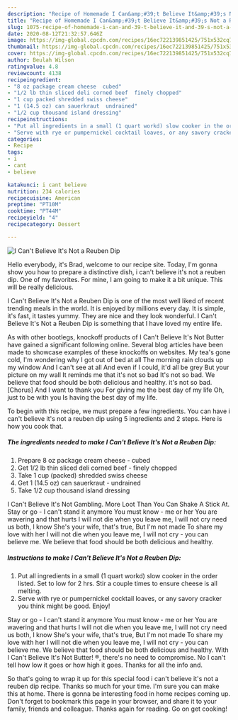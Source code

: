```yaml
---
description: "Recipe of Homemade I Can&amp;#39;t Believe It&amp;#39;s Not a Reuben Dip"
title: "Recipe of Homemade I Can&amp;#39;t Believe It&amp;#39;s Not a Reuben Dip"
slug: 1075-recipe-of-homemade-i-can-and-39-t-believe-it-and-39-s-not-a-reuben-dip
date: 2020-08-12T21:32:57.646Z
image: https://img-global.cpcdn.com/recipes/16ec722139851425/751x532cq70/i-cant-believe-its-not-a-reuben-dip-recipe-main-photo.jpg
thumbnail: https://img-global.cpcdn.com/recipes/16ec722139851425/751x532cq70/i-cant-believe-its-not-a-reuben-dip-recipe-main-photo.jpg
cover: https://img-global.cpcdn.com/recipes/16ec722139851425/751x532cq70/i-cant-believe-its-not-a-reuben-dip-recipe-main-photo.jpg
author: Beulah Wilson
ratingvalue: 4.8
reviewcount: 4138
recipeingredient:
- "8 oz package cream cheese  cubed"
- "1/2 lb thin sliced deli corned beef  finely chopped"
- "1 cup packed shredded swiss cheese"
- "1 (14.5 oz) can sauerkraut  undrained"
- "1/2 cup thousand island dressing"
recipeinstructions:
- "Put all ingredients in a small (1 quart workd) slow cooker in the order listed. Set to low for 2 hrs. Stir a couple times to ensure cheese is all melting."
- "Serve with rye or pumpernickel cocktail loaves, or any savory cracker you think might be good. Enjoy!"
categories:
- Recipe
tags:
- i
- cant
- believe

katakunci: i cant believe 
nutrition: 234 calories
recipecuisine: American
preptime: "PT10M"
cooktime: "PT44M"
recipeyield: "4"
recipecategory: Dessert

---
```



![I Can&#39;t Believe It&#39;s Not a Reuben Dip](https://img-global.cpcdn.com/recipes/16ec722139851425/751x532cq70/i-cant-believe-its-not-a-reuben-dip-recipe-main-photo.jpg)

Hello everybody, it's Brad, welcome to our recipe site. Today, I'm gonna show you how to prepare a distinctive dish, i can&#39;t believe it&#39;s not a reuben dip. One of my favorites. For mine, I am going to make it a bit unique. This will be really delicious.

I Can&#39;t Believe It&#39;s Not a Reuben Dip is one of the most well liked of recent trending meals in the world. It is enjoyed by millions every day. It is simple, it's fast, it tastes yummy. They are nice and they look wonderful. I Can&#39;t Believe It&#39;s Not a Reuben Dip is something that I have loved my entire life.

As with other bootlegs, knockoff products of I Can&#39;t Believe It&#39;s Not Butter have gained a significant following online. Several blog articles have been made to showcase examples of these knockoffs on websites. My tea&#39;s gone cold, I&#39;m wondering why I got out of bed at all The morning rain clouds up my window And I can&#39;t see at all And even if I could, it&#39;d all be grey But your picture on my wall It reminds me that it&#39;s not so bad It&#39;s not so bad. We believe that food should be both delicious and healthy. it&#39;s not so bad. [Chorus] And I want to thank you For giving me the best day of my life Oh, just to be with you Is having the best day of my life.


To begin with this recipe, we must prepare a few ingredients. You can have i can&#39;t believe it&#39;s not a reuben dip using 5 ingredients and 2 steps. Here is how you cook that.

<!--inarticleads1-->

##### The ingredients needed to make I Can&#39;t Believe It&#39;s Not a Reuben Dip:

1. Prepare 8 oz package cream cheese - cubed
1. Get 1/2 lb thin sliced deli corned beef - finely chopped
1. Take 1 cup (packed) shredded swiss cheese
1. Get 1 (14.5 oz) can sauerkraut - undrained
1. Take 1/2 cup thousand island dressing


I Can&#39;t Believe It&#39;s Not Gambling. More Loot Than You Can Shake A Stick At. Stay or go - I can&#39;t stand it anymore You must know - me or her You are wavering and that hurts I will not die when you leave me, I will not cry need us both, I know She&#39;s your wife, that&#39;s true, But I&#39;m not made To share my love with her I will not die when you leave me, I will not cry - you can believe me. We believe that food should be both delicious and healthy. 

<!--inarticleads2-->

##### Instructions to make I Can&#39;t Believe It&#39;s Not a Reuben Dip:

1. Put all ingredients in a small (1 quart workd) slow cooker in the order listed. Set to low for 2 hrs. Stir a couple times to ensure cheese is all melting.
1. Serve with rye or pumpernickel cocktail loaves, or any savory cracker you think might be good. Enjoy!


Stay or go - I can&#39;t stand it anymore You must know - me or her You are wavering and that hurts I will not die when you leave me, I will not cry need us both, I know She&#39;s your wife, that&#39;s true, But I&#39;m not made To share my love with her I will not die when you leave me, I will not cry - you can believe me. We believe that food should be both delicious and healthy. With I Can&#39;t Believe It&#39;s Not Butter! ®, there&#39;s no need to compromise. No I can&#39;t tell how low it goes or how high it goes. Thanks for all the info and. 

So that's going to wrap it up for this special food i can&#39;t believe it&#39;s not a reuben dip recipe. Thanks so much for your time. I'm sure you can make this at home. There is gonna be interesting food in home recipes coming up. Don't forget to bookmark this page in your browser, and share it to your family, friends and colleague. Thanks again for reading. Go on get cooking!
